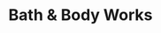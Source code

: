---
title: "Bath & Body Works"
url: /pearland/bath-and-body-works-silverlake-village-drive/
shop: beauty
---